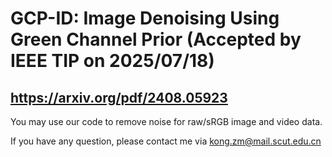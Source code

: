 # GCP-ID: Image Denoising Using Green Channel Prior (Accepted by IEEE TIP on 2025/07/18)
## https://arxiv.org/pdf/2408.05923  
You may use our code to remove noise for raw/sRGB image and video data.  

If you have any question, please contact me via kong.zm@mail.scut.edu.cn
